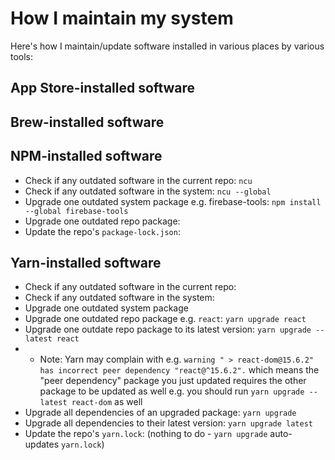 # How I maintain my system

Here's how I maintain/update software installed in various places by various tools:

## App Store-installed software

## Brew-installed software

## NPM-installed software

* Check if any outdated software in the current repo: `ncu`
* Check if any outdated software in the system: `ncu --global`
* Upgrade one outdated system package e.g. firebase-tools: `npm install --global firebase-tools`
* Upgrade one outdated repo package:
* Update the repo's `package-lock.json`:

## Yarn-installed software

* Check if any outdated software in the current repo:
* Check if any outdated software in the system:
* Upgrade one outdated system package
* Upgrade one outdated repo package e.g. `react`: `yarn upgrade react`
* Upgrade one outdate repo package to its latest version: `yarn upgrade --latest react`
* *  Note: Yarn may complain with e.g. `warning " > react-dom@15.6.2" has incorrect peer dependency "react@^15.6.2".` which means the "peer dependency" package you just updated requires the other package to be updated as well e.g. you should run `yarn upgrade --latest react-dom` as well
* Upgrade all dependencies of an upgraded package: `yarn upgrade`
* Upgrade all dependencies to their latest version: `yarn upgrade latest`
* Update the repo's `yarn.lock`: (nothing to do - `yarn upgrade` auto-updates `yarn.lock`)